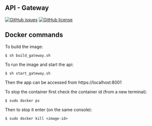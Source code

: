 ## API - Gateway
[![GitHub issues](https://img.shields.io/github/issues/Fifiuba/api-gateway-service)](https://github.com/Fifiuba/api-gateway-service/issues)
[![GitHub license](https://img.shields.io/github/license/Fifiuba/api-gateway-service)](https://github.com/Fifiuba/api-gateway-service/blob/main/LICENSE)


## Docker commands

To build the image:  

```
$ sh build_gateway.sh
```

To run the image and start the api:  

```
$ sh start_gateway.sh
```

Then the app can be accessed from https://localhost:8001  

To stop the container first check the container id (from a new terminal):  
 
```
$ sudo docker ps
```

Then to stop it enter (on the same console):  

```
$ sudo docker kill <image-id>
```